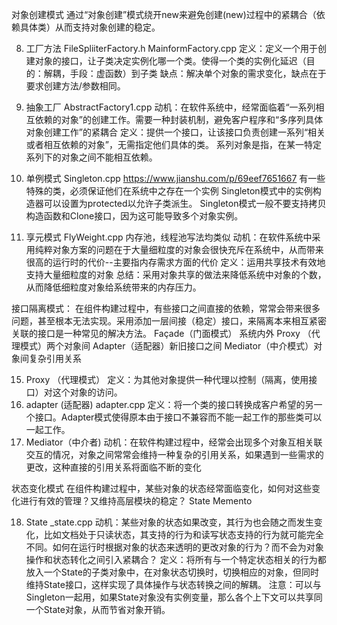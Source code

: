 
对象创建模式
通过“对象创建”模式绕开new来避免创建(new)过程中的紧耦合（依赖具体类）从而支持对象创建的稳定。

8. 工厂方法
   FileSpliiterFactory.h
   MainformFactory.cpp 
   定义：定义一个用于创建对象的接口，让子类决定实例化哪一个类。使得一个类的实例化延迟（目的：解耦，手段：虚函数）到子类
   缺点：解决单个对象的需求变化，缺点在于要求创建方法/参数相同。

9. 抽象工厂
   AbstractFactory1.cpp
   动机：在软件系统中，经常面临着“一系列相互依赖的对象”的创建工作。需要一种封装机制，避免客户程序和“多序列具体对象创建工作”的紧耦合
   定义：提供一个接口，让该接口负责创建一系列“相关或者相互依赖的对象”，无需指定他们具体的类。
   系列对象是指，在某一特定系列下的对象之间不能相互依赖。

12. 单例模式
   Singleton.cpp
   https://www.jianshu.com/p/69eef7651667
   有一些特殊的类，必须保证他们在系统中之存在一个实例
   Singleton模式中的实例构造器可以设置为protected以允许子类派生。
   Singleton模式一般不要支持拷贝构造函数和Clone接口，因为这可能导致多个对象实例。

13. 享元模式
   FlyWeight.cpp
   内存池，线程池写法均类似
   动机：在软件系统中采用纯粹对象方案的问题在于大量细粒度的对象会很快充斥在系统中，从而带来很高的运行时的代价--主要指内存需求方面的代价
   定义：运用共享技术有效地支持大量细粒度的对象
   总结：采用对象共享的做法来降低系统中对象的个数，从而降低细粒度对象给系统带来的内存压力。

接口隔离模式：
   在组件构建过程中，有些接口之间直接的依赖，常常会带来很多问题，甚至根本无法实现。采用添加一层间接（稳定）接口，来隔离本来相互紧密关联的接口是一种常见的解决方法。
   Façade（门面模式） 系统内外
   Proxy （代理模式）两个对象间
   Adapter（适配器）新旧接口之间
   Mediator（中介模式）对象间复杂引用关系

15. Proxy （代理模式）
   定义：为其他对象提供一种代理以控制（隔离，使用接口）对这个对象的访问。
16. adapter (适配器)
   adapter.cpp
   定义：将一个类的接口转换成客户希望的另一个接口。Adapter模式使得原本由于接口不兼容而不能一起工作的那些类可以一起工作。
17. Mediator（中介者)
   动机：在软件构建过程中，经常会出现多个对象互相关联交互的情况，对象之间常常会维持一种复杂的引用关系，如果遇到一些需求的更改，这种直接的引用关系将面临不断的变化

状态变化模式
   在组件构建过程中，某些对象的状态经常面临变化，如何对这些变化进行有效的管理？又维持高层模块的稳定？
   State
   Memento

18. State
   _state.cpp
   动机：某些对象的状态如果改变，其行为也会随之而发生变化，比如文档处于只读状态，其支持的行为和读写状态支持的行为就可能完全不同。如何在运行时根据对象的状态来透明的更改对象的行为？而不会为对象操作和状态转化之间引入紧耦合？
   定义：将所有与一个特定状态相关的行为都放入一个State的子类对象中，在对象状态切换时，切换相应的对象，但同时维持State接口，这样实现了具体操作与状态转换之间的解耦。
   注意：可以与Singleton一起用，如果State对象没有实例变量，那么各个上下文可以共享同一个State对象，从而节省对象开销。

